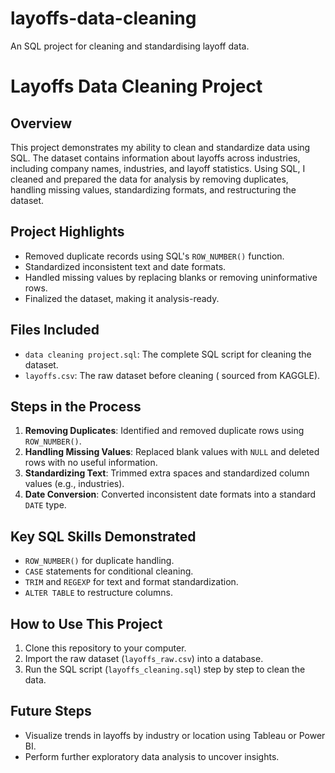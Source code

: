# layoffs-data-cleaning
An SQL project for cleaning and standardising layoff data.

# Layoffs Data Cleaning Project

## Overview
This project demonstrates my ability to clean and standardize data using SQL. The dataset contains information about layoffs across industries, including company names, industries, and layoff statistics. Using SQL, I cleaned and prepared the data for analysis by removing duplicates, handling missing values, standardizing formats, and restructuring the dataset.

## Project Highlights
- Removed duplicate records using SQL's `ROW_NUMBER()` function.
- Standardized inconsistent text and date formats.
- Handled missing values by replacing blanks or removing uninformative rows.
- Finalized the dataset, making it analysis-ready.

## Files Included
- `data cleaning project.sql`: The complete SQL script for cleaning the dataset.
- `layoffs.csv`: The raw dataset before cleaning ( sourced from KAGGLE).

## Steps in the Process
1. **Removing Duplicates**: Identified and removed duplicate rows using `ROW_NUMBER()`.
2. **Handling Missing Values**: Replaced blank values with `NULL` and deleted rows with no useful information.
3. **Standardizing Text**: Trimmed extra spaces and standardized column values (e.g., industries).
4. **Date Conversion**: Converted inconsistent date formats into a standard `DATE` type.

## Key SQL Skills Demonstrated
- `ROW_NUMBER()` for duplicate handling.
- `CASE` statements for conditional cleaning.
- `TRIM` and `REGEXP` for text and format standardization.
- `ALTER TABLE` to restructure columns.

## How to Use This Project
1. Clone this repository to your computer.
2. Import the raw dataset (`layoffs_raw.csv`) into a database.
3. Run the SQL script (`layoffs_cleaning.sql`) step by step to clean the data.

## Future Steps
- Visualize trends in layoffs by industry or location using Tableau or Power BI.
- Perform further exploratory data analysis to uncover insights.
